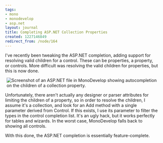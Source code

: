 ```yaml
---
tags:
- mono
- monodevelop
- asp.net
layout: journal
title: Completing ASP.NET Collection Properties
created: 1227146849
redirect_from: /node/164
---
```

I've recently been tweaking the ASP.NET completion, adding support for resolving valid children for a control. These can be properties, a property, or controls. More difficult was resolving the valid children for properties, but this is now done.<!--break-->

<img src="http://mjhutchinson.com/files/images/MonoScreenshots/AspCollectionProperties.png" alt="Screenshot of an ASP.NET file in MonoDevelop showing autocompletion on the children of a collection property." style="max-width:98%; display:block;margin-left:auto;margin-right:auto;" />

Unfortunately, there aren't actually any designer or parser attributes for limiting the children of a property, so in order to resolve the children, I assume it's a collection, and look for an Add method with a single parameter derived from Control. If this exists, I use its parameter to filter the types in the control completion list. It's an ugly hack, but it works perfectly for tables and wizards. In the worst case, MonoDevelop falls back to showing all controls.

With this done, the ASP.NET completion is essentially feature-complete.